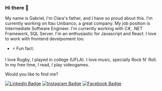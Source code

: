 ### Hi there 👋

My name is Gabriel, I'm Clara's father, and I have so proud about this.
I'm currently working on Itau Unibanco, a great company. My job position is Intermediate Software Engineer. I'm currently working with C#, .NET Framework, SQL Server. I'm an enthusiastic for Javascript and React. I love to work with frontend develpoment too.

- ⚡ Fun fact:

I love Rugby, I played in college (UFLA). I love music, specially Rock N' Roll. In my free time, I read, I play videogames.

<!--
**gabrielrmodesto/gabrielrmodesto** is a ✨ _special_ ✨ repository because its `README.md` (this file) appears on your GitHub profile.

Here are some ideas to get you started:

- 🔭 I’m currently working on ...
- 🌱 I’m currently learning ...
- 👯 I’m looking to collaborate on ...
- 🤔 I’m looking for help with ...
- 💬 Ask me about ...
- 📫 How to reach me: ...
- 😄 Pronouns: ...
- ⚡ Fun fact: ...
-->

Would you like to find me?

[![Linkedin Badge](https://img.shields.io/badge/-LinkedIn-blue?style=flat-square&logo=Linkedin&logoColor=white&link=https://www.linkedin.com/in/gabrielrmodesto/)](https://www.linkedin.com/in/gabrielrmodesto/)
[![Instagram Badge](https://img.shields.io/badge/-Instagram-red?style=flat-square&logo=Instagram&logoColor=white&link=https://www.instagram.com/gabrielmodesto5/)](https://www.instagram.com/gabrielmodesto5/)
[![Facebook Badge](https://img.shields.io/badge/-Facebook-blue?style=flat-square&logo=Facebook&logoColor=white&link=https://www.facebook.com/gabriel.rodriguesmodesto)](https://www.facebook.com/gabriel.rodriguesmodesto)
